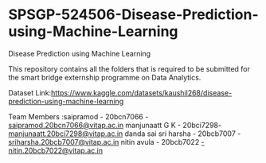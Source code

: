 # SPSGP-524506-Disease-Prediction-using-Machine-Learning
Disease Prediction using Machine Learning

This repository contains all the folders that is required to be submitted for the smart bridge externship programme on Data Analytics.

Dataset Link:https://www.kaggle.com/datasets/kaushil268/disease-prediction-using-machine-learning



Team Members :saipramod - 20bcn7066 - saipramod.20bcn7066@vitap.ac.in
              manjunaatt G K - 20bci7298- manjunaatt.20bci7298@vitap.ac.in
              danda sai sri harsha - 20bcb7007 - sriharsha.20bcb7007@vitap.ac.in
              nitin avula - 20bcb7022 -nitin.20bcb7022@vitap.ac.in
